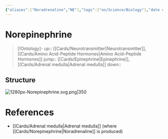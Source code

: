 ```yaml
---
{"aliases":["Noradrenaline","NE"],"tags":["on/Science/Biology"],"date created":"2022-11-28 Mon","edited":"2023-04-06 Thu","dg-publish":true,"permalink":"/cards/norepinephrine/","dgPassFrontmatter":true}
---
```


# Norepinephrine

> [!Ontology]-
> up:: [[Cards/Neurotransmitter\|Neurotransmitter]], [[Cards/Amino Acid-Peptide Hormones\|Amino Acid-Peptide Hormones]]
> jump:: [[Cards/Epinephrine\|Epinephrine]], [[Cards/Adrenal medulla\|Adrenal medulla]]
> down:: 

## Structure

![1280px-Norepinephrine.svg.png|350](/img/user/Extras/Images/1280px-Norepinephrine.svg.png)

# References

- [[Cards/Adrenal medulla\|Adrenal medulla]] (where [[Cards/Norepinephrine\|Noradrenaline]] is produced)